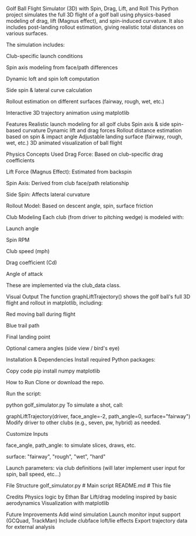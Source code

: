 Golf Ball Flight Simulator (3D) with Spin, Drag, Lift, and Roll
This Python project simulates the full 3D flight of a golf ball using physics-based modeling of drag, lift (Magnus effect), and spin-induced curvature. It also includes post-landing rollout estimation, giving realistic total distances on various surfaces.

The simulation includes:

Club-specific launch conditions

Spin axis modeling from face/path differences

Dynamic loft and spin loft computation

Side spin & lateral curve calculation

Rollout estimation on different surfaces (fairway, rough, wet, etc.)

Interactive 3D trajectory animation using matplotlib

Features
Realistic launch modeling for all golf clubs
Spin axis & side spin-based curvature
Dynamic lift and drag forces
Rollout distance estimation based on spin & impact angle
Adjustable landing surface (fairway, rough, wet, etc.)
3D animated visualization of ball flight

Physics Concepts Used
Drag Force: Based on club-specific drag coefficients

Lift Force (Magnus Effect): Estimated from backspin

Spin Axis: Derived from club face/path relationship

Side Spin: Affects lateral curvature

Rollout Model: Based on descent angle, spin, surface friction

Club Modeling
Each club (from driver to pitching wedge) is modeled with:

Launch angle

Spin RPM

Club speed (mph)

Drag coefficient (Cd)

Angle of attack

These are implemented via the club_data class.

Visual Output
The function graphLiftTrajectory() shows the golf ball's full 3D flight and rollout in matplotlib, including:

Red moving ball during flight

Blue trail path

Final landing point

Optional camera angles (side view / bird's eye)

Installation & Dependencies
Install required Python packages:

Copy code
pip install numpy matplotlib

How to Run
Clone or download the repo.

Run the script:

python golf_simulator.py
To simulate a shot, call:

graphLiftTrajectory(driver, face_angle=-2, path_angle=0, surface="fairway")
Modify driver to other clubs (e.g., seven, pw, hybrid) as needed.

Customize Inputs

face_angle, path_angle: to simulate slices, draws, etc.

surface: "fairway", "rough", "wet", "hard"

Launch parameters: via club definitions (will later implement user input for spin, ball speed, etc...)

File Structure
golf_simulator.py        # Main script
README.md                # This file

Credits
Physics logic by Ethan Bar
Lift/drag modeling inspired by basic aerodynamics
Visualization with matplotlib

Future Improvements
Add wind simulation
Launch monitor input support (GCQuad, TrackMan)
Include clubface loft/lie effects
Export trajectory data for external analysis
